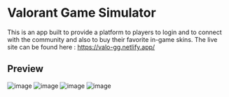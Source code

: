 # Valorant Game Simulator
This is an app built to provide a platform to players to login and to connect with the community and also to buy their favorite in-game skins.
The live site can be found here : https://valo-gg.netlify.app/

## Preview
![image](https://github.com/sskanda/Valorant-game-launcher/assets/57634365/6eb75f56-d6ec-43d2-8e80-c495d6964756)
![image](https://github.com/sskanda/Valorant-game-launcher/assets/57634365/66bc0cbe-b5cc-4693-abf4-4de7a78f06a3)
![image](https://github.com/sskanda/Valorant-game-launcher/assets/57634365/57893169-cb72-4e23-b152-6cf70d23ae26)
![image](https://github.com/sskanda/Valorant-game-launcher/assets/57634365/e77b559f-e1e2-451b-99ec-53305eb17204)

